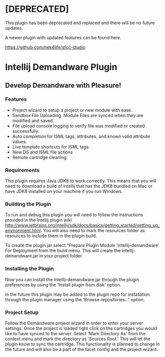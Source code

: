 # [DEPRECATED]

This plugin has been deprecated and replaced and there will be no future updates.

A newer plugin with updated features can be found here.

https://github.com/nek4life/sfcc-studio

# Intellij Demandware Plugin
## Develop Demandware with Pleasure!

### Features
 * Project wizard to setup a project or new module with ease.
 * Sandbox File Uploading. Module Files are synced when they are modified and saved.
 * File upload console logging to verify file was modified or created successfully.
 * Auto completion for ISML tags, attributes, and known valid attribute values.
 * Live template shortcuts for ISML tags.
 * New DS and ISML file actions
 * Remote cartridge cleaning

### Requirements
This plugin requires Java JDK8 to work correctly. This means that you will need to download
a build of Intellij that has the JDK8 bundled on Mac or have JDK8 installed on your machine
if you run Windows.

### Building the Plugin
To run and debug this plugin you will need to follow the instructions provided in the Intellij plugin
wiki http://www.jetbrains.org/intellij/sdk/docs/basics/getting_started/setting_up_environment.html.
You will also need to mark the resources folder as resources to include them in the plugin build.

To create the plugin jar select "Prepare Plugin Module 'intellij-demandware' For Deployment from the
build menu. This will create the intellij-demandware.jar in your project folder.

### Installing the Plugin
Now you can install the intellij-demandware.jar through the plugin preferences by using the
'Install plugin from disk' option.

In the future this plugin may be added to the plugin repo
for installation through the plugin manager using the 'Browse repositories...' option.

### Project Setup
Follow the Demandware project wizard in order to enter your server settings. Once the project
is loaded right click on the cartridges you would like to have synced to the server. Select
'Mark Directory As' from the context menu and mark the directory as 'Sources Root.' This will
let the plugin know to sync the cartridge. This functionality is planned to change in the future
and will also be a part of the facet config and the project wizard.
